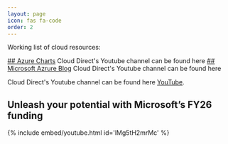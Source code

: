 ```yaml
---
layout: page
icon: fas fa-code
order: 2
---
```


Working list of cloud resources:


[## Azure Charts](https://azurecharts.com/) Cloud Direct's Youtube channel can be found here 
[## Microsoft Azrure Blog](https://azurecharts.com/) Cloud Direct's Youtube channel can be found here 





<!-- 

Azure Info Hub https://azureinfohub.azurewebsites.net/?WT.mc_id=other-azuredevtips-azureappsdev#Home

Sample Code from Microsoft Developer Tools https://learn.microsoft.com/en-us/samples/browse/?expanded=aspnet%2Cazure

Azure updates https://azure.microsoft.com/en-gb/updates?WT.mc_id=azure-azuredevtips-azureappsdev


Service Heath https://azure.microsoft.com/en-gb/get-started/azure-portal/service-health/?WT.mc_id=azure-azuredevtips-azureappsdev

Azrue on Microsoft learn https://learn.microsoft.com/en-us/azure/?product=popular


-->

Cloud Direct's Youtube channel can be found here [YouTube](https://www.youtube.com/@CloudDirectUK).

## Unleash your potential with Microsoft’s FY26 funding

{% include embed/youtube.html id='lMg5tH2mrMc' %}